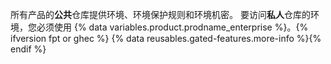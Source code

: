 所有产品的**公共**仓库提供环境、环境保护规则和环境机密。 要访问**私人**仓库的环境，您必须使用 {% data variables.product.prodname_enterprise %}。{% ifversion fpt or ghec %} {% data reusables.gated-features.more-info %}{% endif %}
